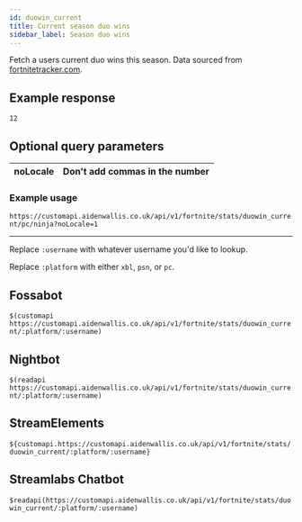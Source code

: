 ```yaml
---
id: duowin_current
title: Current season duo wins
sidebar_label: Season duo wins
---
```


Fetch a users current duo wins this season. Data sourced from [fortnitetracker.com](https://fortnitetracker.com).

## Example response
```12```

## Optional query parameters
| noLocale | Don't add commas in the number |
|----------|--------------------------------|

### Example usage
```https://customapi.aidenwallis.co.uk/api/v1/fortnite/stats/duowin_current/pc/ninja?noLocale=1```

---

Replace `:username` with whatever username you'd like to lookup.

Replace `:platform` with either `xbl`, `psn`, or `pc`.

## Fossabot
```$(customapi https://customapi.aidenwallis.co.uk/api/v1/fortnite/stats/duowin_current/:platform/:username)```

## Nightbot
```$(readapi https://customapi.aidenwallis.co.uk/api/v1/fortnite/stats/duowin_current/:platform/:username)```

## StreamElements
```${customapi.https://customapi.aidenwallis.co.uk/api/v1/fortnite/stats/duowin_current/:platform/:username}```

## Streamlabs Chatbot
```$readapi(https://customapi.aidenwallis.co.uk/api/v1/fortnite/stats/duowin_current/:platform/:username)```
